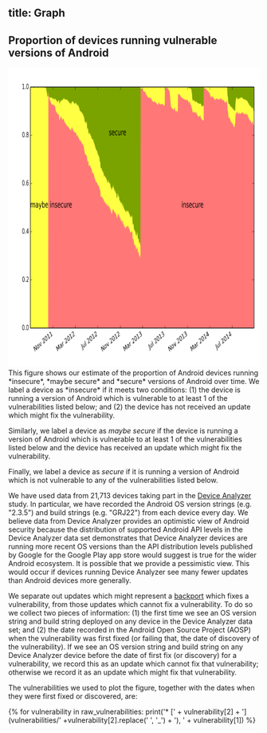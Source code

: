 
title: Graph
---

<div id="graph">
 <h2>Proportion of devices running vulnerable versions of Android</h2>
 <img src="images/norm_versionsecurity.png" width="800px" height="600px" alt="Proportion of devices affected by root vulnerabilities"/>
</div>
This figure shows our estimate of the proportion of Android devices running *insecure*, *maybe secure* and *secure* versions of Android over time.
We label a device as *insecure* if it meets two conditions:
(1) the device is running a version of Android which is vulnerable to at least 1 of the vulnerabilities listed below;
and (2) the device has not received an update which might fix the vulnerability.

Similarly, we label a device as *maybe secure* if the device is running a version of Android which is vulnerable to at least 1 of the vulnerabilities listed below and the device has received an update which might fix the vulnerability.

Finally, we label a device as *secure* if it is running a version of Android which is not vulnerable to any of the vulnerabilities listed below.

We have used data from 21,713 devices taking part in the [Device Analyzer](https://deviceanalyzer.cl.cam.ac.uk/) study.
In particular, we have recorded the Android OS version strings (e.g. "2.3.5") and build strings (e.g. "GRJ22") from each device every day.
We believe data from Device Analyzer provides an optimistic view of Android security because the distribution of supported Android API levels in the Device Analyzer data set demonstrates that Device Analyzer devices are running more recent OS versions than the API distribution levels published by Google for the Google Play app store would suggest is true for the wider Android ecosystem.
It is possible that we provide a pessimistic view.
This would occur if devices running Device Analyzer see many fewer updates than Android devices more generally.

We separate out updates which might represent a [backport](https://en.wikipedia.org/wiki/Backporting) which fixes a vulnerability,  from those updates which cannot fix a vulnerability.
To do so we collect two pieces of information:
(1) the first time we see an OS version string and build string deployed on any device in the Device Analyzer data set;
and (2) the date recorded in the Android Open Source Project (AOSP) when the vulnerability was first fixed (or failing that, the date of discovery of the vulnerability).
If we see an OS version string and build string on any Device Analyzer device before the date of first fix (or discovery) for a vulnerability, we record this as an update which cannot fix that vulnerability; otherwise we record it as an update which might fix that vulnerability.

The vulnerabilities we used to plot the figure, together with the dates when they were first fixed or discovered, are:

{%
for vulnerability in raw_vulnerabilities:
	print('* [' + vulnerability[2] + '](vulnerabilities/' +vulnerability[2].replace(' ', '_') + '), ' + vulnerability[1])
%}


